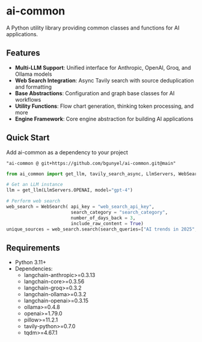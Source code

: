 # ai-common

A Python utility library providing common classes and functions for AI applications.

## Features

- **Multi-LLM Support**: Unified interface for Anthropic, OpenAI, Groq, and Ollama models
- **Web Search Integration**: Async Tavily search with source deduplication and formatting
- **Base Abstractions**: Configuration and graph base classes for AI workflows
- **Utility Functions**: Flow chart generation, thinking token processing, and more
- **Engine Framework**: Core engine abstraction for building AI applications

## Quick Start

Add ai-common as a dependency to your project

```
"ai-common @ git+https://github.com/bgunyel/ai-common.git@main"
```
```python
from ai_common import get_llm, tavily_search_async, LlmServers, WebSearch

# Get an LLM instance
llm = get_llm(LlmServers.OPENAI, model="gpt-4")

# Perform web search
web_search = WebSearch( api_key = "web_search_api_key",
                        search_category = "search_category",
                        number_of_days_back = 3,
                        include_raw_content = True)
unique_sources = web_search.search(search_queries=["AI trends in 2025", "Possible AI trends in 2026"])
```

## Requirements

- Python 3.11+
- Dependencies:
  - langchain-anthropic>=0.3.13
  - langchain-core>=0.3.56
  - langchain-groq>=0.3.2
  - langchain-ollama>=0.3.2
  - langchain-openai>=0.3.15
  - ollama>=0.4.8
  - openai>=1.79.0
  - pillow>=11.2.1
  - tavily-python>=0.7.0
  - tqdm>=4.67.1